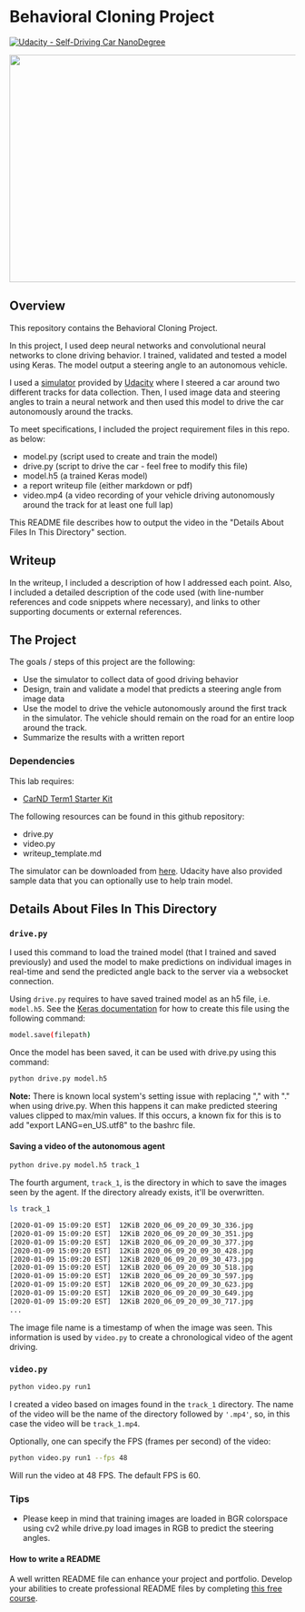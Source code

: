 # Behavioral Cloning Project

[![Udacity - Self-Driving Car NanoDegree](https://s3.amazonaws.com/udacity-sdc/github/shield-carnd.svg)](http://www.udacity.com/drive)


<!-- ![Alt Text](./readme_writeup/first_track.gif) -->

<img src="./readme_writeup/first_track.gif" width="700" height="400" align="center"/>


Overview
---
This repository contains the Behavioral Cloning Project.

In this project, I used deep neural networks and convolutional neural networks to clone driving behavior. I trained, validated and tested a model using Keras. The model output a steering angle to an autonomous vehicle.

I used a [simulator](https://github.com/aliasaswad/Self-Driving-Car-Simulator) provided by [Udacity](https://www.udacity.com/course/self-driving-car-engineer-nanodegree--nd013) where I steered a car around two different tracks for data collection. Then, I used image data and steering angles to train a neural network and then used this model to drive the car autonomously around the tracks.

To meet specifications, I included the project requirement files in this repo. as below: 
* model.py (script used to create and train the model)
* drive.py (script to drive the car - feel free to modify this file)
* model.h5 (a trained Keras model)
* a report writeup file (either markdown or pdf)
* video.mp4 (a video recording of your vehicle driving autonomously around the track for at least one full lap)

This README file describes how to output the video in the "Details About Files In This Directory" section.

Writeup
---
In the writeup, I included a description of how I addressed each point.  Also, I included a detailed description of the code used (with line-number references and code snippets where necessary), and links to other supporting documents or external references. 


The Project
---
The goals / steps of this project are the following:
* Use the simulator to collect data of good driving behavior 
* Design, train and validate a model that predicts a steering angle from image data
* Use the model to drive the vehicle autonomously around the first track in the simulator. The vehicle should remain on the road for an entire loop around the track.
* Summarize the results with a written report

### Dependencies
This lab requires:

* [CarND Term1 Starter Kit](https://github.com/udacity/CarND-Term1-Starter-Kit)


The following resources can be found in this github repository:
* drive.py
* video.py
* writeup_template.md

The simulator can be downloaded from [here](https://github.com/aliasaswad/Self-Driving-Car-Simulator). Udacity have also provided sample data that you can optionally use to help train model.


## Details About Files In This Directory

### `drive.py`

I used this command to load the trained model (that I trained and saved previously) and used the model to make predictions on individual images in real-time and send the predicted angle back to the server via a websocket connection.

Using `drive.py` requires to have saved trained model as an h5 file, i.e. `model.h5`. See the [Keras documentation](https://keras.io/getting-started/faq/#how-can-i-save-a-keras-model) for how to create this file using the following command:
```sh
model.save(filepath)
```

Once the model has been saved, it can be used with drive.py using this command:

```sh
python drive.py model.h5
```



**Note:** There is known local system's setting issue with replacing "," with "." when using drive.py. When this happens it can make predicted steering values clipped to max/min values. If this occurs, a known fix for this is to add "export LANG=en_US.utf8" to the bashrc file.

#### Saving a video of the autonomous agent

```sh
python drive.py model.h5 track_1
```

The fourth argument, `track_1`, is the directory in which to save the images seen by the agent. If the directory already exists, it'll be overwritten.

```sh
ls track_1

[2020-01-09 15:09:20 EST]  12KiB 2020_06_09_20_09_30_336.jpg
[2020-01-09 15:09:20 EST]  12KiB 2020_06_09_20_09_30_351.jpg
[2020-01-09 15:09:20 EST]  12KiB 2020_06_09_20_09_30_377.jpg
[2020-01-09 15:09:20 EST]  12KiB 2020_06_09_20_09_30_428.jpg
[2020-01-09 15:09:20 EST]  12KiB 2020_06_09_20_09_30_473.jpg
[2020-01-09 15:09:20 EST]  12KiB 2020_06_09_20_09_30_518.jpg
[2020-01-09 15:09:20 EST]  12KiB 2020_06_09_20_09_30_597.jpg
[2020-01-09 15:09:20 EST]  12KiB 2020_06_09_20_09_30_623.jpg
[2020-01-09 15:09:20 EST]  12KiB 2020_06_09_20_09_30_649.jpg
[2020-01-09 15:09:20 EST]  12KiB 2020_06_09_20_09_30_717.jpg
...
```

The image file name is a timestamp of when the image was seen. This information is used by `video.py` to create a chronological video of the agent driving.

### `video.py`

```sh
python video.py run1
```

I created a video based on images found in the `track_1` directory. The name of the video will be the name of the directory followed by `'.mp4'`, so, in this case the video will be `track_1.mp4`.

Optionally, one can specify the FPS (frames per second) of the video:

```sh
python video.py run1 --fps 48
```

Will run the video at 48 FPS. The default FPS is 60.


### Tips
- Please keep in mind that training images are loaded in BGR colorspace using cv2 while drive.py load images in RGB to predict the steering angles.

#### How to write a README
A well written README file can enhance your project and portfolio.  Develop your abilities to create professional README files by completing [this free course](https://www.udacity.com/course/writing-readmes--ud777).

